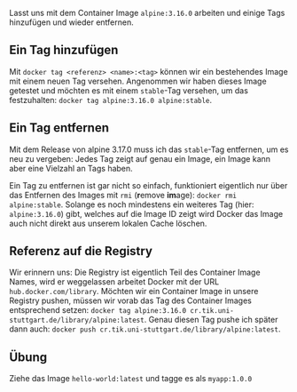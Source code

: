 Lasst uns mit dem Container Image `alpine:3.16.0` arbeiten und einige Tags hinzufügen und wieder entfernen.

## Ein Tag hinzufügen

Mit `docker tag <referenz> <name>:<tag>` können wir ein bestehendes Image mit einem neuen Tag versehen. Angenommen wir haben dieses Image getestet und möchten es mit einem `stable`-Tag versehen, um das festzuhalten: `docker tag alpine:3.16.0 alpine:stable`. 

## Ein Tag entfernen

Mit dem Release von alpine 3.17.0 muss ich das `stable`-Tag entfernen, um es neu zu vergeben: Jedes Tag zeigt auf genau ein Image, ein Image kann aber eine Vielzahl an Tags haben.

Ein Tag zu entfernen ist gar nicht so einfach, funktioniert eigentlich nur über das Entfernen des Images mit `rmi` (**r**emove **im**age): `docker rmi alpine:stable`. Solange es noch mindestens ein weiteres Tag (hier: `alpine:3.16.0`) gibt, welches auf die Image ID zeigt wird Docker das Image auch nicht direkt aus unserem lokalen Cache löschen.

## Referenz auf die Registry

Wir erinnern uns: Die Registry ist eigentlich Teil des Container Image Names, wird er weggelassen arbeitet Docker mit der URL `hub.docker.com/library`. Möchten wir ein Container Image in unsere Registry pushen, müssen wir vorab das Tag des Container Images entsprechend setzen: `docker tag alpine:3.16.0 cr.tik.uni-stuttgart.de/library/alpine:latest`. Genau diesen Tag pushe ich später dann auch: `docker push cr.tik.uni-stuttgart.de/library/alpine:latest`.

## Übung
Ziehe das Image `hello-world:latest` und tagge es als `myapp:1.0.0`